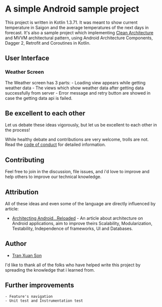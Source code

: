 # A simple Android sample project

This project is written in Kotlin 1.3.71.
It was meant to show current temperature in Saigon and the average temperatures of the next days in forecast. 
It's also a sample project which implementing [Clean Architecture](https://medium.com/@dmilicic/a-detailed-guide-on-developing-android-apps-using-the-clean-architecture-pattern-d38d71e94029) and MVVM architectural pattern, using Android Architecture Components, Dagger 2, Retrofit and Coroutines in Kotlin.

## User Interface

### Weather Screen

The Weather screen has 3 parts: 
    - Loading view appears while getting weather data
    - The views which show weather data after getting data successfully from server 
    - Error message and retry button are showed in case the getting data api is failed.  

## Be excellent to each other

Let us debate these ideas vigorously, but let us be excellent to each other in the process!

While healthy debate and contributions are very welcome, trolls are not. Read the [code of conduct](code-of-conduct.md) for detailed information.

## Contributing

Feel free to join in the discussion, file issues, and i'd love to improve and help others to improve our technical knowledge.

## Attribution

All of these ideas and even some of the language are directly influenced by article:

  - [Architecting Android...Reloaded](https://fernandocejas.com/2018/05/07/architecting-android-reloaded/) - An article about architecture on Android applications, aim to improve theirs Scalability, Modularization, Testability, Independence of frameworks, UI and Databases. 

## Author

  * [Tran Xuan Son <Son Tran>](https://github.com/sontrantech/)


I'd like to thank all of the folks who have helped write this project by spreading the knowledge that i learned from.


## Further improvements
    - Feature's navigation 
    - Unit test and Instrumentation test
